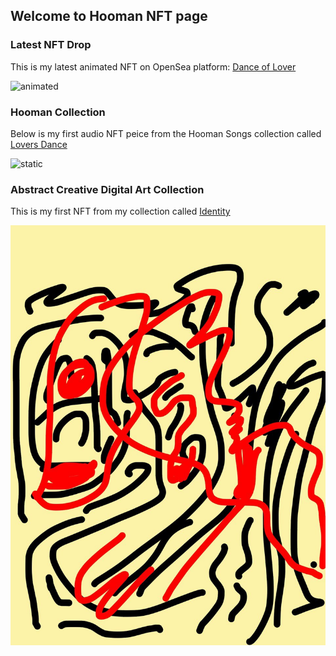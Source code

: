 ## Welcome to Hooman NFT page

### Latest NFT Drop

This is my latest animated NFT on OpenSea platform:
[Dance of Lover](https://opensea.io/assets/matic/0x2953399124f0cbb46d2cbacd8a89cf0599974963/3656066525500525417872901239179745872468704855560215118739963797007935471618)

![animated](/assets/animated_nft.jpg)

### Hooman Collection

Below is my first audio NFT peice from the Hooman Songs collection called [Lovers Dance](https://opensea.io/assets/0x495f947276749ce646f68ac8c248420045cb7b5e/3656066525500525417872901239179745872468704855560215118739963798107447099393)

![static](/assets/FullSizeRender.jpg)

### Abstract Creative Digital Art Collection

This is my first NFT from my collection called [Identity](https://opensea.io/assets/0x495f947276749ce646f68ac8c248420045cb7b5e/3656066525500525417872901239179745872468704855560215118739963797007935471617)

![identity](/assets/first_nft.jpg)
